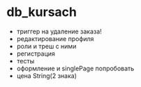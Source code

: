 # db_kursach
- триггер на удаление заказа!
- редактирование профиля
- роли и треш с ними
- регистрация
- тесты
- оформление и singlePage попробовать
- цена String(2 знака)
